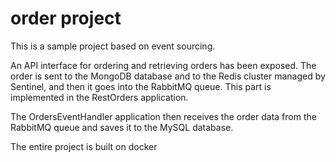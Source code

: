 # order project
This is a sample project based on event sourcing.

An API interface for ordering and retrieving orders has been exposed. The order is sent to the MongoDB database and to the Redis cluster managed by Sentinel, and then it goes into the RabbitMQ queue. This part is implemented in the RestOrders application.

The OrdersEventHandler application then receives the order data from the RabbitMQ queue and saves it to the MySQL database.

The entire project is built on docker
